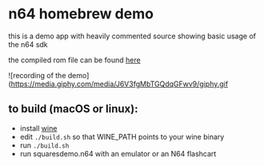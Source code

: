 # n64 homebrew demo

this is a demo app with heavily commented source showing basic usage of the n64 sdk

the compiled rom file can be found [here](https://github.com/jsdf/squaresdemo/raw/master/squaresdemo.n64)

![recording of the demo](https://media.giphy.com/media/J6V3fgMbTGQdqGFwv9/giphy.gif

## to build (macOS or linux):

- install [wine](https://www.winehq.org/)
- edit `./build.sh` so that WINE_PATH points to your wine binary
- run `./build.sh`
- run squaresdemo.n64 with an emulator or an N64 flashcart

